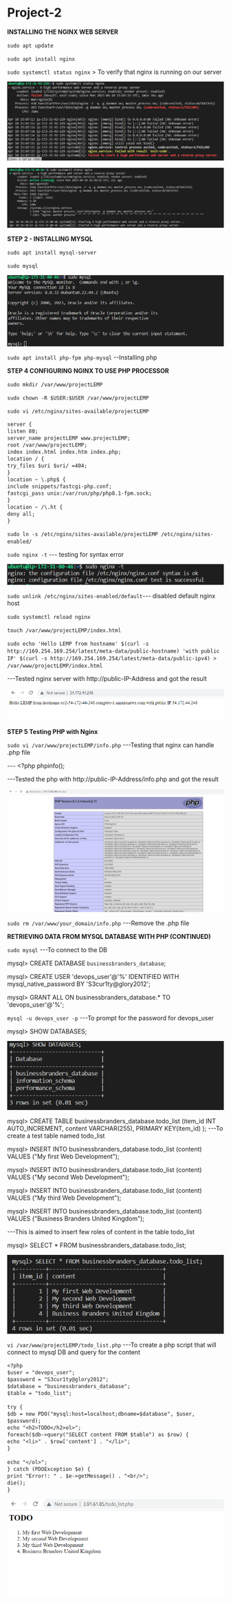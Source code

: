 # Project-2

**INSTALLING THE NGINX WEB SERVER**

`sudo apt update`

`sudo apt install nginx`

`sudo systemctl status nginx` > To verify that nginx is running on our server

![Nginx error status](./Images/nginx%20error.png)

![Nginx status](./Images/nginx%20status.png)

**STEP 2 - INSTALLING MYSQL**

`sudo apt install mysql-server`

`sudo mysql`

![mysql status](./Images/mysql.png)

`sudo apt install php-fpm php-mysql` --Installing php

**STEP 4 CONFIGURING NGINX TO USE PHP PROCESSOR**

`sudo mkdir /var/www/projectLEMP`

`sudo chown -R $USER:$USER /var/www/projectLEMP`

`sudo vi /etc/nginx/sites-available/projectLEMP`

```
server {
listen 80;
server_name projectLEMP www.projectLEMP;
root /var/www/projectLEMP;
index index.html index.htm index.php;
location / {
try_files $uri $uri/ =404;
}
location ~ \.php$ {
include snippets/fastcgi-php.conf;
fastcgi_pass unix:/var/run/php/php8.1-fpm.sock;
}
location ~ /\.ht {
deny all;
}
```
`sudo ln -s /etc/nginx/sites-available/projectLEMP /etc/nginx/sites-enabled/`

`sudo nginx -t` --- testing for syntax error

![nginx syntax check](./Images/Syntax-error-checked-ok.png)

`sudo unlink /etc/nginx/sites-enabled/default`--- disabled default nginx host

`sudo systemctl reload nginx`

`touch /var/www/projectLEMP/index.html`

`sudo echo 'Hello LEMP from hostname' $(curl -s http://169.254.169.254/latest/meta-data/public-hostname) 'with public IP' $(curl -s http://169.254.169.254/latest/meta-data/public-ipv4) > /var/www/projectLEMP/index.html`

---Tested nginx server with http://public-IP-Address and got the result

![nginx working](./Images/nginx%20working.png)

**STEP 5 Testing PHP with Nginx**

`sudo vi /var/www/projectLEMP/info.php` ---Testing that nginx can handle .php file

--- <?php
phpinfo();

---Tested the php with http://public-IP-Address/info.php and got the result

![php working](./Images/php-working.png)

`sudo rm /var/www/your_domain/info.php` ---Remove the .php file

**RETRIEVING DATA FROM MYSQL DATABASE WITH PHP (CONTINUED)**

`sudo mysql` ---To connect to the DB

mysql> CREATE DATABASE `businessbranders_database`;

mysql> CREATE USER 'devops_user'@'%' IDENTIFIED WITH mysql_native_password BY 'S3cur1ty@glory2012';

mysql> GRANT ALL ON businessbranders_database.* TO 'devops_user'@'%';

`mysql -u devops_user -p` ---To prompt for the password for devops_user

mysql> SHOW DATABASES;

![databases](./Images/msql_databases.png)

mysql> CREATE TABLE businessbranders_database.todo_list (item_id INT AUTO_INCREMENT, content VARCHAR(255), PRIMARY KEY(item_id) ); ---To create a test table named todo_list

mysql> INSERT INTO businessbranders_database.todo_list (content) VALUES ("My first Web Development");

mysql> INSERT INTO businessbranders_database.todo_list (content) VALUES ("My second Web Development");

mysql> INSERT INTO businessbranders_database.todo_list (content) VALUES ("My third Web Development");

mysql> INSERT INTO businessbranders_database.todo_list (content) VALUES ("Business Branders United Kingdom"); 

---This is aimed to insert few roles of content in the table todo_list

mysql> SELECT * FROM businessbranders_database.todo_list; 

![DB Saved](./Images/DB_Saved_successfully.png)

`vi /var/www/projectLEMP/todo_list.php` ---To create a php script that will connect to mysql DB and query for the content

```
<?php
$user = "devops_user";
$password = "S3cur1ty@glory2012";
$database = "businessbranders_database";
$table = "todo_list";

try {
$db = new PDO("mysql:host=localhost;dbname=$database", $user, $password);
echo "<h2>TODO</h2>ol>";
foreach($db->query("SELECT content FROM $table") as $row) {
echo "<li>" . $row['content'] . "</li>";
}

echo "</ol>";
} catch (PDOException $e) {
print "Error!: " . $e->getMessage() . "<br/>";
die();
}
```
![Todo_List](./Images/todo_list.png)